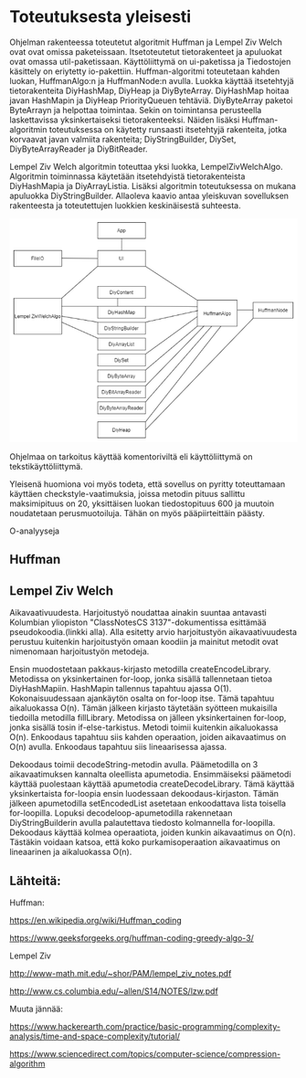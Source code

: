 # Toteutuksesta yleisesti

Ohjelman rakenteessa toteutetut algoritmit Huffman ja Lempel Ziv Welch ovat ovat omissa paketeissaan. Itsetoteutetut tietorakenteet ja apuluokat ovat omassa util-paketissaan. Käyttöliittymä on ui-paketissa ja Tiedostojen käsittely on eriytetty io-pakettiin. Huffman-algoritmi toteutetaan kahden luokan, HuffmanAlgo:n ja HuffmanNode:n avulla. Luokka käyttää itsetehtyjä tietorakenteita DiyHashMap, DiyHeap ja DiyByteArray. DiyHashMap hoitaa javan HashMapin ja DiyHeap PriorityQueuen tehtäviä. DiyByteArray paketoi ByteArrayn ja helpottaa toimintaa. Sekin on toimintansa perusteella laskettavissa yksinkertaiseksi tietorakenteeksi. Näiden lisäksi Huffman-algoritmin toteutuksessa on käytetty runsaasti itsetehtyjä rakenteita, jotka korvaavat javan valmiita rakenteita; DiyStringBuilder, DiySet, DiyByteArrayReader ja DiyBitReader.

Lempel Ziv Welch algoritmin toteuttaa yksi luokka, LempelZivWelchAlgo. Algoritmin toiminnassa käytetään itsetehdyistä tietorakenteista DiyHashMapia ja DiyArrayListia. Lisäksi algoritmin toteutuksessa on mukana apuluokka DiyStringBuilder. Allaoleva kaavio antaa yleiskuvan sovelluksen rakenteesta ja toteutettujen luokkien keskinäisestä suhteesta.

![Luokkakaavio](https://github.com/att78/NalleZip/blob/master/documentation/NalleZip_toteutunut.png)

Ohjelmaa on tarkoitus käyttää komentoriviltä eli käyttöliittymä on tekstikäyttöliittymä.

Yleisenä huomiona voi myös todeta, että sovellus on pyritty toteuttamaan käyttäen checkstyle-vaatimuksia, joissa metodin pituus sallittu maksimipituus on 20, yksittäisen luokan tiedostopituus 600 ja muutoin noudatetaan perusmuotoiluja. Tähän on myös pääpiirteittäin päästy.



O-analyyseja
## Huffman


## Lempel Ziv Welch
Aikavaativuudesta. Harjoitustyö noudattaa ainakin suuntaa antavasti Kolumbian yliopiston "ClassNotesCS 3137"-dokumentissa esittämää pseudokoodia.(linkki alla).  Alla esitetty arvio harjoitustyön aikavaativuudesta perustuu kuitenkin harjoitustyön omaan koodiin ja mainitut metodit ovat nimenomaan harjoitustyön metodeja.

Ensin muodostetaan pakkaus-kirjasto metodilla createEncodeLibrary. Metodissa on yksinkertainen for-loop, jonka sisällä tallennetaan tietoa DiyHashMapiin. HashMapin tallennus tapahtuu ajassa O(1). Kokonaisuudessaan ajankäytön osalta on for-loop itse. Tämä tapahtuu aikaluokassa O(n). Tämän jälkeen kirjasto täytetään syötteen mukaisilla tiedoilla metodilla fillLibrary. Metodissa on jälleen yksinkertainen for-loop, jonka sisällä tosin if-else-tarkistus. Metodi toimii kuitenkin aikaluokassa O(n).
Enkoodaus tapahtuu siis kahden operaation, joiden aikavaatimus on O(n) avulla.  Enkoodaus tapahtuu siis lineaarisessa ajassa.

Dekoodaus toimii decodeString-metodin avulla. Päämetodilla on 3 aikavaatimuksen kannalta oleellista apumetodia. Ensimmäiseksi päämetodi käyttää puolestaan käyttää  apumetodia createDecodeLibrary. Tämä käyttää yksinkertaista for-loopia ensin luodessaan dekoodaus-kirjaston. Tämän jälkeen apumetodilla setEncodedList asetetaan enkoodattava lista toisella for-loopilla. Lopuksi decodeloop-apumetodilla rakennetaan DiyStringBuilderin avulla palautettava tiedosto kolmannella for-loopilla. Dekoodaus käyttää kolmea operaatiota, joiden kunkin aikavaatimus on O(n). Tästäkin voidaan katsoa, että koko purkamisoperaation aikavaatimus on lineaarinen ja aikaluokassa O(n). 



## Lähteitä:

Huffman:

https://en.wikipedia.org/wiki/Huffman_coding

https://www.geeksforgeeks.org/huffman-coding-greedy-algo-3/

Lempel Ziv

http://www-math.mit.edu/~shor/PAM/lempel_ziv_notes.pdf

http://www.cs.columbia.edu/~allen/S14/NOTES/lzw.pdf

Muuta jännää:

https://www.hackerearth.com/practice/basic-programming/complexity-analysis/time-and-space-complexity/tutorial/

https://www.sciencedirect.com/topics/computer-science/compression-algorithm
